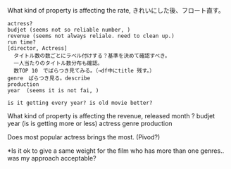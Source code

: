 

What kind of property is affecting the rate,
    きれいにした後、フロート直す。

    actress? 
    budjet (seems not so reliable number, )
    revenue (seems not always reliale. need to clean up.)
    run time?
    [director, Actress]
      タイトル数の数ごとにラベル付けする？基準を決めて確認すべき。
      一人当たりのタイトル数分布も確認。
      数TOP 10　でばらつき見てみる。（→df中にtitle 残す。）
    genre　ばらつき見る。describe 
    production
    year  (seems it is not fai, )
    
    is it getting every year? is old movie better?

What kind of property is affecting the revenue,
    released month ? 
    budjet
    year (is is getting more or less)
    actress
    genre
    production

Does most popular actress brings the most. (Pivod?)

*Is it ok to give a same weight for the film who has more than one genres..
was my approach acceptable?
